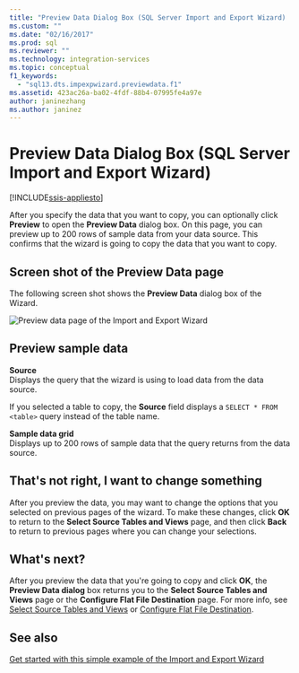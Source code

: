 ```yaml
---
title: "Preview Data Dialog Box (SQL Server Import and Export Wizard) | Microsoft Docs"
ms.custom: ""
ms.date: "02/16/2017"
ms.prod: sql
ms.reviewer: ""
ms.technology: integration-services
ms.topic: conceptual
f1_keywords: 
  - "sql13.dts.impexpwizard.previewdata.f1"
ms.assetid: 423ac26a-ba02-4fdf-88b4-07995fe4a97e
author: janinezhang
ms.author: janinez
---
```

# Preview Data Dialog Box (SQL Server Import and Export Wizard)

[!INCLUDE[ssis-appliesto](../../includes/ssis-appliesto-ssvrpluslinux-asdb-asdw-xxx.md)]


  After you specify the data that you want to copy, you can optionally click **Preview** to open the **Preview Data** dialog box. On this page, you can preview up to 200 rows of sample data from your data source. This confirms that the wizard is going to copy the data that you want to copy.
  
## Screen shot of the Preview Data page 
 The following screen shot shows the **Preview Data** dialog box of the Wizard.  
 
![Preview data page of the Import and Export Wizard](../../integration-services/import-export-data/media/preview-data.png "Preview data page of the Import and Export Wizard")  
  
## Preview sample data  
 **Source**  
Displays the query that the wizard is using to load data from the data source.

If you selected a table to copy, the **Source** field displays a `SELECT * FROM <table>` query instead of the table name. 
  
 **Sample data grid**  
 Displays up to 200 rows of sample data that the query returns from the data source.  


## That's not right, I want to change something
After you preview the data, you may want to change the options that you selected on previous pages of the wizard. To make these changes, click **OK** to return to the  **Select Source Tables and Views** page, and then click **Back** to return to previous pages where you can change your selections.

## What's next?  
 After you preview the data that you're going to copy and click **OK**, the **Preview Data dialog** box returns you to the **Select Source Tables and Views** page or the **Configure Flat File Destination** page. For more info, see [Select Source Tables and Views](../../integration-services/import-export-data/select-source-tables-and-views-sql-server-import-and-export-wizard.md) or [Configure Flat File Destination](../../integration-services/import-export-data/configure-flat-file-destination-sql-server-import-and-export-wizard.md).  
 
 ## See also
[Get started with this simple example of the Import and Export Wizard](../../integration-services/import-export-data/get-started-with-this-simple-example-of-the-import-and-export-wizard.md)
